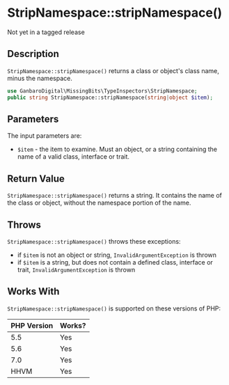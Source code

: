 # StripNamespace::stripNamespace()

<div class="callout warning">
Not yet in a tagged release
</div>

## Description

`StripNamespace::stripNamespace()` returns a class or object's class name, minus the namespace.

```php
use GanbaroDigital\MissingBits\TypeInspectors\StripNamespace;
public string StripNamespace::stripNamespace(string|object $item);
```

## Parameters

The input parameters are:

- `$item` - the item to examine. Must an object, or a string containing the name of a valid class, interface or trait.

## Return Value

`StripNamespace::stripNamespace()` returns a string. It contains the name of the class or object, without the namespace portion of the name.

## Throws

`StripNamespace::stripNamespace()` throws these exceptions:

* if `$item` is not an object or string, `InvalidArgumentException` is thrown
* if `$item` is a string, but does not contain a defined class, interface or trait, `InvalidArgumentException` is thrown

## Works With

`StripNamespace::stripNamespace()` is supported on these versions of PHP:

PHP Version | Works?
------------|-------
5.5 | Yes
5.6 | Yes
7.0 | Yes
HHVM | Yes
